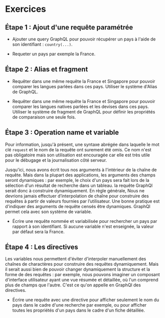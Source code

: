 # Exercices

## Étape 1 : Ajout d'une requête paramétrée


- Ajouter une query GraphQL pour pouvoir récupérer un pays à l'aide de son identifiant : `country(...)`. 

- Requeter un pays par exemple la France.

## Étape 2 : Alias et fragment

- Requêter dans une même requête la France et Singapore pour pouvoir comparer les langues parlées dans ces pays. 
Utiliser le système d'Alias de GraphQL.

- Requêter dans une même requête la France et Singapore pour pouvoir comparer les langues natives parlées et les devises dans ces pays. 
Utiliser le système de fragment de GraphQL pour définir les propriétés de comparaison une seule fois.

## Étape 3 : Operation name et variable

Pour information, jusqu'à présent, une syntaxe abrégée dans laquelle le mot clé `request` et le nom de la requête ont
surement été omis. Ce nom n'est pas obligatoire mais son utilisation est encouragée car elle est très utile pour le 
débugage et la journalisation côté serveur.

Jusqu'ici, nous avons écrit tous nos arguments à l'intérieur de la chaîne de requête. Mais dans la plupart des 
applications, les arguments des champs seront dynamiques : par exemple, le choix d'un pays sera fait lors de la sélection
d'un résultat de recherche dans un tableau. la requête GraphQl serait donc à construire dynamiquement. En règle générale,
Nous ne devrions jamais effectuer d’interpolation de chaîne pour construire des requêtes à partir de valeurs fournies 
par l’utilisateur. Une bonne pratique est d'indiquer des arguments de requête censés être dynamiques. GraphQl permet
cela avec son système de variable.

- Écrire une requête nommée et variabilisée pour rechercher un pays par rapport à son identifiant. Si aucune variable
n'est enseignée, la valeur par défaut sera la France.

## Étape 4 : Les directives

Les variables nous permettent d'éviter d'interpoler manuellement des chaînes de charactères pour construire des requêtes 
dynamiquement. Mais il serait aussi bien de pouvoir changer dynamiquement la structure et la forme de des requêtes : 
par exemple, nous pouvons imaginer un composant d'interface utilisateur ayant une vue résumée et détaillée, 
où l'un comprend plus de champs que l'autre. C'est ce qu'on appelle en GraphQl des directives.

- Écrire une requête avec une directive pour afficher seulement le nom du pays dans le cadre d'une recherche par exemple, 
ou pour afficher toutes les propriétés d'un pays dans le cadre d'un fiche détaillée.



